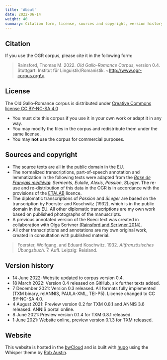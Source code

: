 ```yaml
---
title: 'About'
date: 2022-06-14
weight: 40
summary: Citation form, license, sources and copyright, version history
---
```


## Citation

If you use the OGR corpus, please cite it in the following form:

> Rainsford, Thomas M. 2022. _Old Gallo-Romance Corpus_, version 0.4. Stuttgart: Institut für
> Linguistik/Romanistik. \<http://www.ogr-corpus.org\>

## License

The Old Gallo-Romance corpus is distributed under 
[Creative Commons license CC BY-NC-SA 4.0](https://creativecommons.org/licenses/by-nc-sa/4.0/)

+ You must cite this corpus if you use it in your own work or adapt it in any way.
+ You may modify the files in the corpus and redistribute them under the same license.
+ You may __not__ use the corpus for commercial purposes.

## Sources and copyright

+ The source texts are all in the public domain in the EU.
+ The normalized transcriptions, part-of-speech annotation and lemmatization in the following texts
were adapted from the [_Base de Français médiéval_](http://bfm.ens-lyon.fr):
_Serments_, _Eulalie_, _Alexis_, _Passion_, _SLeger_.
The re-use and re-distribution of this data in the OGR is in accordance with the provisions of the
[ETALAB](https://www.etalab.gouv.fr/licence-ouverte-open-licence) licence.
+ The diplomatic transcriptions of _Passion_ and _SLeger_ are based on the transcription by
Foerster and Koschwitz (1932), which is in the public domain in the EU. All other diplomatic
transcriptions are my own work based on published photographs of the manuscripts.
+ A previous annotated version of the Boeci text was created in collaboration with Olga Scrivner
[(Rainsford and Scrivner 2014)](https://drive.google.com/file/d/1aAqLIcT3SyZ3_4fbTTAm7StcaQoRZDfh/view?usp=sharing).
+ All other transcriptions and annotations are my own original work, created in consultation with
published material.

> Foerster, Wolfgang, and Eduard Koschwitz. 1932. _Altfranzösisches Übungsbuch_. 7. Aufl. Leipzig:
> Reisland.

## Version history

+ 14 June 2022: Website updated to corpus version 0.4.
+ 18 March 2022: Version 0.4 released on GitHub, six further texts added.
+ 7 December 2021: Version 0.3 released. All formats fully implemented (TXM binary, relANNIS, PAULA-XML, TEI-P5).
License changed to CC BY-NC-SA 4.0.
+ 4 August 2021: Preview version 0.2 for TXM 0.8.1 and ANNIS 3.6 released. ANNIS portal online.
+ 8 June 2021: Preview version 0.1.4 for TXM 0.8.1 released.
+ 1 June 2021: Website online, preview version 0.1.3 for TXM released.

## Website

This website is hosted in the [bwCloud](https://www.bw-cloud.org/en/) and is built with 
[hugo](https://gohugo.io/) using the 
Whisper theme by [Rob Austin](https://www.zerostatic.io/).